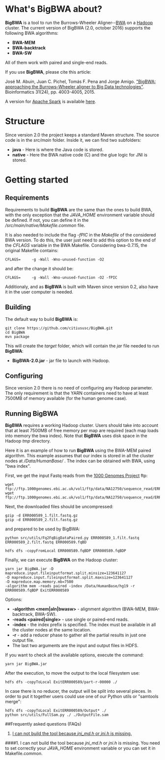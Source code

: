 # What's BigBWA about? #

**BigBWA** is a tool to run the Burrows-Wheeler Aligner--[BWA][1] on a [Hadoop][2] cluster. The current version of BigBWA (2.0, october 2016) supports the following BWA algorithms:

* **BWA-MEM**
* **BWA-backtrack**
* **BWA-SW**

All of them work with paired and single-end reads.

If you use **BigBWA**, please cite this article:

José M. Abuin, Juan C. Pichel, Tomás F. Pena and Jorge Amigo. ["BigBWA: approaching the Burrows–Wheeler aligner to Big Data technologies"][4]. Bioinformatics 31(24), pp. 4003-4005, 2015.

A version for [Apache Spark][6] is available [here][7].

# Structure #
Since version 2.0 the project keeps a standard Maven structure. The source code is in the *src/main* folder. Inside it, we can find two subfolders:

* **java** - Here is where the Java code is stored.
* **native** - Here the BWA native code (C) and the glue logic for JNI is stored.

# Getting started #

## Requirements
Requirements to build **BigBWA** are the same than the ones to build BWA, with the only exception that the *JAVA_HOME* environment variable should be defined. If not, you can define it in the */src/main/native/Makefile.common* file. 

It is also needed to include the flag *-fPIC* in the *Makefile* of the considered BWA version. To do this, the user just need to add this option to the end of the *CFLAGS* variable in the BWA Makefile. Considering bwa-0.7.15, the original Makefile contains:

	CFLAGS=		-g -Wall -Wno-unused-function -O2

and after the change it should be:

	CFLAGS=		-g -Wall -Wno-unused-function -O2 -fPIC

Additionaly, and as **BigBWA** is built with Maven since version 0.2, also have it in the user computer is needed.

## Building
The default way to build **BigBWA** is:

	git clone https://github.com/citiususc/BigBWA.git
	cd BigBWA
	mvn package
		
This will create the *target* folder, which will contain the *jar* file needed to run **BigBWA**:

* **BigBWA-2.0.jar** - jar file to launch with Hadoop.

## Configuring
Since version 2.0 there is no need of configuring any Hadoop parameter. The only requirement is that the YARN containers need to have at least 7500MB of memory available (for the human genome case).

## Running BigBWA ##
**BigBWA** requires a working Hadoop cluster. Users should take into account that at least 7500MB of free memory per map are required (each map loads into memory the bwa index). Note that **BigBWA** uses disk space in the Hadoop *tmp* directory.

Here it is an example of how to run **BigBWA** using the BWA-MEM paired algorithm. This example assumes that our index is stored in all the cluster nodes at */Data/HumanBase/* . The index can be obtained with BWA, using "bwa index".

First, we get the input Fastq reads from the [1000 Genomes Project][3] ftp:

	wget ftp://ftp.1000genomes.ebi.ac.uk/vol1/ftp/data/NA12750/sequence_read/ERR000589_1.filt.fastq.gz
	wget ftp://ftp.1000genomes.ebi.ac.uk/vol1/ftp/data/NA12750/sequence_read/ERR000589_2.filt.fastq.gz
	
Next, the downloaded files should be uncompressed:

	gzip -d ERR000589_1.filt.fastq.gz
	gzip -d ERR000589_2.filt.fastq.gz
	
and prepared to be used by BigBWA:

	python src/utils/Fq2FqBigDataPaired.py ERR000589_1.filt.fastq ERR000589_2.filt.fastq ERR000589.fqBD

	hdfs dfs -copyFromLocal ERR000589.fqBDP ERR000589.fqBDP
	
Finally, we can execute **BigBWA** on the Hadoop cluster:

	yarn jar BigBWA.jar -D mapreduce.input.fileinputformat.split.minsize=123641127
	-D mapreduce.input.fileinputformat.split.maxsize=123641127
	-D mapreduce.map.memory.mb=7500
	-algorithm mem -reads paired -index /Data/HumanBase/hg19 -r ERR000589.fqBDP ExitERR000589

Options:
* **-algorithm \<mem|aln|bwasw\>** - alignment algorithm (BWA-MEM, BWA-backtrack, BWA-SW).
* **-reads \<paired|single\>** - use single or paired-end reads.
* **-index** - the index prefix is specified. The index must be available in all the cluster nodes at the same location.
* **-r** - add a reducer phase to gather all the partial results in just one output file.
* The last two arguments are the input and output files in HDFS.

If you want to check all the available options, execute the command:

	yarn jar BigBWA.jar

After the execution, to move the output to the local filesystem use: 

	hdfs dfs -copyToLocal ExitERR000589/part-r-00000 ./
	
In case there is no reducer, the output will be split into several pieces. In order to put it together users could use one of our Python utils or "samtools merge":

	hdfs dfs -copyToLocal ExitERR000589/Output* ./
	python src/utils/FullSam.py ./ ./OutputFile.sam
	
##Frequently asked questions (FAQs)

1. [I can not build the tool because *jni_md.h* or *jni.h* is missing.](#building1)

####<a name="building1"></a>1. I can not build the tool because *jni_md.h* or *jni.h* is missing.
You need to set correctly your *JAVA_HOME* environment variable or you can set it in Makefile.common.

[1]: https://github.com/lh3/bwa
[2]: https://hadoop.apache.org/
[3]: http://www.1000genomes.org/
[4]: http://dx.doi.org/10.1093%2Fbioinformatics%2Fbtv506
[6]: http://spark.apache.org/
[7]: https://github.com/citiususc/SparkBWA
